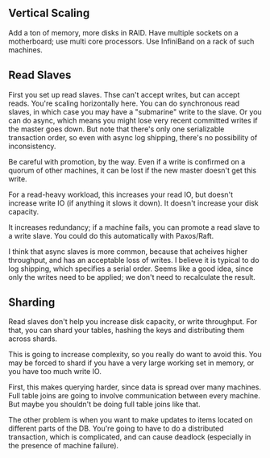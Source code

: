 ## Vertical Scaling

Add a ton of memory, more disks in RAID. Have multiple sockets on a
motherboard; use multi core processors. Use InfiniBand on a rack of
such machines.

## Read Slaves

First you set up read slaves. Thse can't accept writes, but can accept
reads. You're scaling horizontally here. You can do synchronous read
slaves, in which case you may have a "submarine" write to the
slave. Or you can do async, which means you might lose very recent
committed writes if the master goes down. But note that there's only
one serializable transaction order, so even with async log shipping,
there's no possibility of inconsistency.

Be careful with promotion, by the way. Even if a write is confirmed on
a quorum of other machines, it can be lost if the new master doesn't
get this write.

For a read-heavy workload, this increases your read IO, but doesn't
increase write IO (if anything it slows it down). It doesn't increase
your disk capacity.

It increases redundancy; if a machine fails, you can promote a read
slave to a write slave. You could do this automatically with
Paxos/Raft.

I think that async slaves is more common, because that acheives higher
throughput, and has an acceptable loss of writes. I believe it is
typical to do log shipping, which specifies a serial order. Seems like
a good idea, since only the writes need to be applied; we don't need
to recalculate the result.

## Sharding

Read slaves don't help you increase disk capacity, or write
throughput. For that, you can shard your tables, hashing the keys and
distributing them across shards.

This is going to increase complexity, so you really do want to avoid
this. You may be forced to shard if you have a very large working set
in memory, or you have too much write IO.

First, this makes querying harder, since data is spread over many
machines. Full table joins are going to involve communication between
every machine. But maybe you shouldn't be doing full table joins like
that.

The other problem is when you want to make updates to items located on
different parts of the DB. You're going to have to do a distributed
transaction, which is complicated, and can cause deadlock (especially
in the presence of machine failure).
